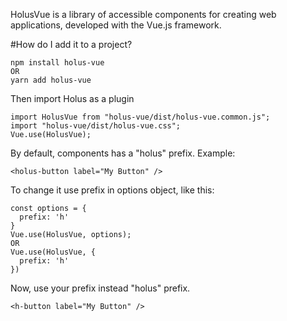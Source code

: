 HolusVue is a library of accessible components for creating web applications, developed with the Vue.js framework.

#How do I add it to a project?

```
npm install holus-vue
OR
yarn add holus-vue
```
Then import Holus as a plugin
```
import HolusVue from "holus-vue/dist/holus-vue.common.js";
import "holus-vue/dist/holus-vue.css";
Vue.use(HolusVue);
```
By default, components has a "holus" prefix.
Example:
```
<holus-button label="My Button" />
```
To change it use prefix in options object, like this:
```
const options = {
  prefix: 'h'
}
Vue.use(HolusVue, options);
OR
Vue.use(HolusVue, {
  prefix: 'h'
})
```
Now, use your prefix instead "holus" prefix.
```
<h-button label="My Button" />
```


